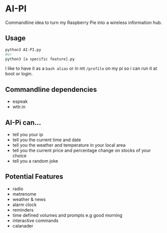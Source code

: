 # AI-PI
Commandline idea to turn my Raspberry Pie into a wireless information hub.

## Usage
```py
python3 AI-PI.py 
#or
python3 [a specific feature].py
```
I like to have it as a `bash alias` or in mt `/profile` on my pi so i can run it at boot or login.

## Commandline dependencies
 - espeak
 - wttr.in

## AI-Pi can...
 - tell you your ip
 - tell you the current time and date
 - tell you the weather and temperature in your local area
 - tell you the current price and percentage change on stocks of your choice
 - tell you a random joke
 
## Potential Features
 - radio
 - metrenome
 - weather & news 
 - alarm clock
 - reminders
 - time defined volumes and prompts e.g good morning
 - interactive commands
 - calanader
